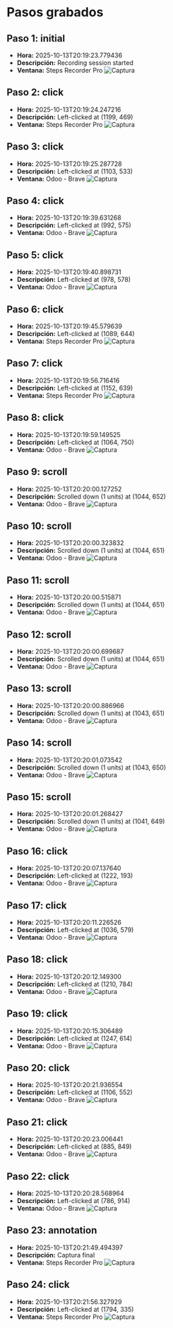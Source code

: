 # Pasos grabados

## Paso 1: initial
- **Hora:** 2025-10-13T20:19:23.779436
- **Descripción:** Recording session started
- **Ventana:** Steps Recorder Pro
![Captura](Capturas/step_000_initial_20251013_201923_517734.png)

## Paso 2: click
- **Hora:** 2025-10-13T20:19:24.247216
- **Descripción:** Left-clicked at (1199, 469)
- **Ventana:** Steps Recorder Pro
![Captura](Capturas/step_001_20251013_201924_104726.png)

## Paso 3: click
- **Hora:** 2025-10-13T20:19:25.287728
- **Descripción:** Left-clicked at (1103, 533)
- **Ventana:** Odoo - Brave
![Captura](Capturas/step_002_20251013_201925_133295.png)

## Paso 4: click
- **Hora:** 2025-10-13T20:19:39.631268
- **Descripción:** Left-clicked at (992, 575)
- **Ventana:** Odoo - Brave
![Captura](Capturas/step_003_20251013_201939_472635.png)

## Paso 5: click
- **Hora:** 2025-10-13T20:19:40.898731
- **Descripción:** Left-clicked at (978, 578)
- **Ventana:** Odoo - Brave
![Captura](Capturas/step_004_20251013_201940_760701.png)

## Paso 6: click
- **Hora:** 2025-10-13T20:19:45.579639
- **Descripción:** Left-clicked at (1089, 644)
- **Ventana:** Steps Recorder Pro
![Captura](Capturas/step_005_20251013_201945_421108.png)

## Paso 7: click
- **Hora:** 2025-10-13T20:19:56.716416
- **Descripción:** Left-clicked at (1152, 639)
- **Ventana:** Steps Recorder Pro
![Captura](Capturas/step_006_20251013_201956_560963.png)

## Paso 8: click
- **Hora:** 2025-10-13T20:19:59.149525
- **Descripción:** Left-clicked at (1064, 750)
- **Ventana:** Odoo - Brave
![Captura](Capturas/step_007_20251013_201958_990779.png)

## Paso 9: scroll
- **Hora:** 2025-10-13T20:20:00.127252
- **Descripción:** Scrolled down (1 units) at (1044, 652)
- **Ventana:** Odoo - Brave
![Captura](Capturas/step_008_20251013_201959_944213.png)

## Paso 10: scroll
- **Hora:** 2025-10-13T20:20:00.323832
- **Descripción:** Scrolled down (1 units) at (1044, 651)
- **Ventana:** Odoo - Brave
![Captura](Capturas/step_009_20251013_202000_146630.png)

## Paso 11: scroll
- **Hora:** 2025-10-13T20:20:00.515871
- **Descripción:** Scrolled down (1 units) at (1044, 651)
- **Ventana:** Odoo - Brave
![Captura](Capturas/step_010_20251013_202000_342551.png)

## Paso 12: scroll
- **Hora:** 2025-10-13T20:20:00.699687
- **Descripción:** Scrolled down (1 units) at (1044, 651)
- **Ventana:** Odoo - Brave
![Captura](Capturas/step_011_20251013_202000_533900.png)

## Paso 13: scroll
- **Hora:** 2025-10-13T20:20:00.886966
- **Descripción:** Scrolled down (1 units) at (1043, 651)
- **Ventana:** Odoo - Brave
![Captura](Capturas/step_012_20251013_202000_721338.png)

## Paso 14: scroll
- **Hora:** 2025-10-13T20:20:01.073542
- **Descripción:** Scrolled down (1 units) at (1043, 650)
- **Ventana:** Odoo - Brave
![Captura](Capturas/step_013_20251013_202000_907388.png)

## Paso 15: scroll
- **Hora:** 2025-10-13T20:20:01.268427
- **Descripción:** Scrolled down (1 units) at (1041, 649)
- **Ventana:** Odoo - Brave
![Captura](Capturas/step_014_20251013_202001_098097.png)

## Paso 16: click
- **Hora:** 2025-10-13T20:20:07.137640
- **Descripción:** Left-clicked at (1222, 193)
- **Ventana:** Odoo - Brave
![Captura](Capturas/step_015_20251013_202006_963939.png)

## Paso 17: click
- **Hora:** 2025-10-13T20:20:11.226526
- **Descripción:** Left-clicked at (1036, 579)
- **Ventana:** Odoo - Brave
![Captura](Capturas/step_016_20251013_202011_034320.png)

## Paso 18: click
- **Hora:** 2025-10-13T20:20:12.149300
- **Descripción:** Left-clicked at (1210, 784)
- **Ventana:** Odoo - Brave
![Captura](Capturas/step_017_20251013_202011_986617.png)

## Paso 19: click
- **Hora:** 2025-10-13T20:20:15.306489
- **Descripción:** Left-clicked at (1247, 614)
- **Ventana:** Odoo - Brave
![Captura](Capturas/step_018_20251013_202015_149288.png)

## Paso 20: click
- **Hora:** 2025-10-13T20:20:21.936554
- **Descripción:** Left-clicked at (1106, 552)
- **Ventana:** Odoo - Brave
![Captura](Capturas/step_019_20251013_202021_779842.png)

## Paso 21: click
- **Hora:** 2025-10-13T20:20:23.006441
- **Descripción:** Left-clicked at (885, 849)
- **Ventana:** Odoo - Brave
![Captura](Capturas/step_020_20251013_202022_850301.png)

## Paso 22: click
- **Hora:** 2025-10-13T20:20:28.568964
- **Descripción:** Left-clicked at (786, 914)
- **Ventana:** Odoo - Brave
![Captura](Capturas/step_021_20251013_202028_414068.png)

## Paso 23: annotation
- **Hora:** 2025-10-13T20:21:49.494397
- **Descripción:** Captura final
- **Ventana:** Steps Recorder Pro
![Captura](Capturas/step_022_20251013_202149_528494.png)

## Paso 24: click
- **Hora:** 2025-10-13T20:21:56.327929
- **Descripción:** Left-clicked at (1794, 335)
- **Ventana:** Steps Recorder Pro
![Captura](Capturas/step_023_20251013_202155_930372.png)

